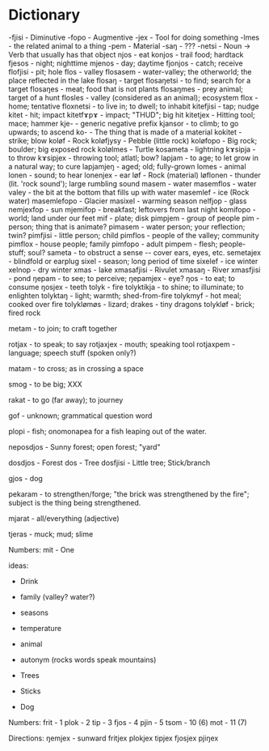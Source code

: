 # Dictionary






-fjisi - Diminutive
-fopo - Augmentive
-jex - Tool for doing something
-lmes - the related animal to a thing
-pem - Material
-saŋ - ???
-netsi - Noun -> Verb that usually has that object
njos - eat
konjos - trail food; hardtack
fjesos - night; nighttime
mjenos - day; daytime
fjonjos - catch; receive
flofjisi - pit; hole
flos - valley
flosasem - water-valley; the otherworld; the place reflected in the lake
flosaŋ - target
flosaŋetsi - to find; search for a target
flosaŋes - meat; food that is not plants
flosaŋmes - prey animal; target of a hunt
flosles - valley (considered as an animal); ecosystem
flox - home; tentative
floxnetsi - to live in; to dwell; to inhabit
kitefjisi - tap; nudge
kitet - hit; impact
kitetfɤpɤ - impact; "THUD"; big hit
kitetjex - Hitting tool; mace; hammer
kje- - generic negative prefix
kjansor - to climb; to go upwards; to ascend
ko- - The thing that is made of a material
kokitet - strike; blow
koløf - Rock
koløfjysy - Pebble (little rock)
koløfopo - Big rock; boulder; big exposed rock
kolølmes - Turtle
kosameta - lightning
kɤsipja - to throw
kɤsipjex - throwing tool; atlatl; bow?
lapjam - to age; to let grow in a natural way; to cure
lapjamjeŋ - aged; old; fully-grown
lomes - animal
lonen - sound; to hear
lonenjex - ear
løf - Rock (material)
løflonen - thunder (lit. 'rock sound'); large rumbling sound
masem - water
masemflos - water valey - the bit at the bottom that fills up with water
masemlef - ice (Rock water)
masemlefopo - Glacier
masixel - warming season
nelfjop - glass
nemjexfop - sun
mjemifop - breakfast; leftovers from last night
komifopo - world; land under our feet
mif - plate; disk
pimpjem - group of people
pim - person; thing that is animate?
pimasem - water person; your reflection; twin?
pimfjisi - little person; child
pimflos - people of the valley; community
pimflox - house people; family
pimfopo - adult
pimpem - flesh; people-stuff; soul?
sameta - to obstruct a sense -- cover ears, eyes, etc.
semetajex - blindfold or earplug
sixel - season; long period of time
sixelef - ice winter
xelnop - dry winter
xmas - lake
xmasafjisi - Rivulet
xmasaŋ - River
xmasfjisi - pond
ŋepam - to see; to perceive;
ŋepamjex - eye?
ŋos - to eat; to consume
ŋosjex - teeth
tolyk - fire
tolyktikja - to shine; to illuminate; to enlighten
tolyktaŋ - light; warmth; shed-from-fire
tolykmyf - hot meal; cooked over fire
tolyklømøs - lizard; drakes - tiny dragons
tolykløf - brick; fired rock

metam - to join; to craft together

rotjax - to speak; to say
rotjaxjex - mouth; speaking tool
rotjaxpem - language; speech stuff (spoken only?)

matam - to cross; as in crossing a space

smog - to be big; XXX

rakat - to go (far away); to journey

gof - unknown; grammatical question word

plopi - fish; onomonapea for a fish leaping out of the water.

neposdjos - Sunny forest; open forest; "yard"

dosdjos - Forest
dos - Tree
dosfjisi - Little tree; Stick/branch

gjos - dog

pekaram - to strengthen/forge; "the brick was strengthened by the fire"; subject is the thing being strengthened.

mjarat - all/everything (adjective)

tjeras - muck; mud; slime

Numbers:
mit - One

ideas:
- Drink

- family (valley? water?)
- seasons
- temperature
- animal
- autonym (rocks words speak mountains)

- Trees
- Sticks
- Dog


Numbers:
frit - 1
plok - 2
tip  - 3
fjos - 4
pjin - 5
tsom - 10 (6)
mot  - 11 (7)

Directions:
ŋemjex - sunward
fritjex
plokjex
tipjex
fjosjex
pjiŋex

